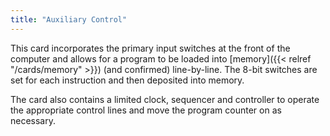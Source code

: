 ```yaml
---
title: "Auxiliary Control"
---
```


This card incorporates the primary input switches at the front of the computer and allows for a program to be loaded into
[memory]({{< relref "/cards/memory" >}}) (and confirmed) line-by-line. The 8-bit switches are set for each instruction and
then deposited into memory.

The card also contains a limited clock, sequencer and controller to operate the appropriate control lines and move the
program counter on as necessary.
